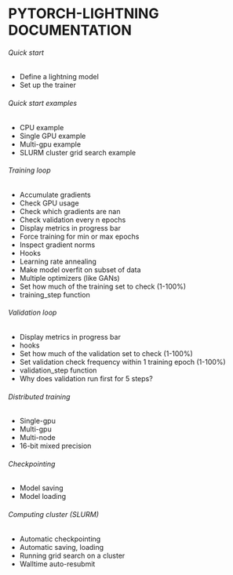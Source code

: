 # PYTORCH-LIGHTNING DOCUMENTATION

###### Quick start
- Define a lightning model   
- Set up the trainer   

###### Quick start examples 
- CPU example   
- Single GPU example   
- Multi-gpu example 
- SLURM cluster grid search example      

###### Training loop
- Accumulate gradients
- Check GPU usage
- Check which gradients are nan
- Check validation every n epochs
- Display metrics in progress bar
- Force training for min or max epochs
- Inspect gradient norms
- Hooks
- Learning rate annealing
- Make model overfit on subset of data
- Multiple optimizers (like GANs)
- Set how much of the training set to check (1-100%)
- training_step function

###### Validation loop
- Display metrics in progress bar
- hooks
- Set how much of the validation set to check (1-100%)
- Set validation check frequency within 1 training epoch (1-100%)
- validation_step function
- Why does validation run first for 5 steps?

###### Distributed training
- Single-gpu      
- Multi-gpu      
- Multi-node   
- 16-bit mixed precision

###### Checkpointing
- Model saving
- Model loading 

###### Computing cluster (SLURM)
- Automatic checkpointing   
- Automatic saving, loading  
- Running grid search on a cluster 
- Walltime auto-resubmit   
